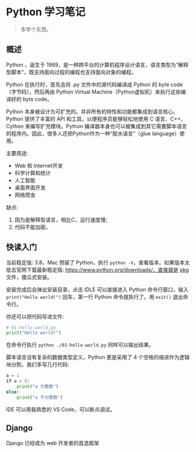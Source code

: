 # Python 学习笔记

> 多学个东西。

## 概述

Python ，诞生于 1989，是一种跨平台的计算机程序设计语言，语言类型为”解释型脚本“，既支持面向过程的编程也支持面向对象的编程。

Python 在执行时，首先会将 .py 文件中的源代码编译成 Python 的 byte code（字节码），然后再由 Python Virtual Machine（Python虚拟机）来执行这些编译好的 byte code。

Python 本身被设计为可扩充的。并非所有的特性和功能都集成到语言核心。Python 提供了丰富的 API 和工具，以便程序员能够轻松地使用 C 语言、C++、Cython 来编写扩充模块。Python 编译器本身也可以被集成到其它需要脚本语言的程序内。因此，很多人还把Python作为一种“胶水语言”（glue language）使用。

主要用途:
- Web 和 Internet开发
- 科学计算和统计
- 人工智能
- 桌面界面开发
- 网络爬虫

缺点: 
1. 因为是解释型语言，相比C，运行速度慢;
2. 代码不能加密。

## 快读入门

当前稳定版: 3.8，Mac 预装了 Python，执行 `python -V`，查看版本。如果版本太低去官网下载最新稳定版: https://www.python.org/downloads/，直接就是 [pkg](https://www.python.org/ftp/python/3.8.3/python-3.8.3-macosx10.9.pkg) 文件，傻瓜式安装。

安装完成后会弹出安装目录，点击 IDLE 可以直接进入 Python 命令行窗口，输入 `print("Hello world!")` 回车，第一行 Python 命令就执行了。用 `exit()` 退出命令行。

你还可以把代码写进文件:

```python
# 01-hello-world.py
print("Hello world!")
```

在命令行执行 `python ./01-hello-world.py` 同样可以输出结果。

脚本语言没有复杂的数据类型定义，Python 更是采用了 4 个空格的缩进作为逻辑块分割，我们多写几行代码:

```python
a = 1
if a > 0:
    print("a 为整数")
else:
    print("a 不为整数")
```

IDE 可以用我熟悉的 VS Code，可以断点调试。

## Django

Django 已经成为 web 开发者的首选框架
